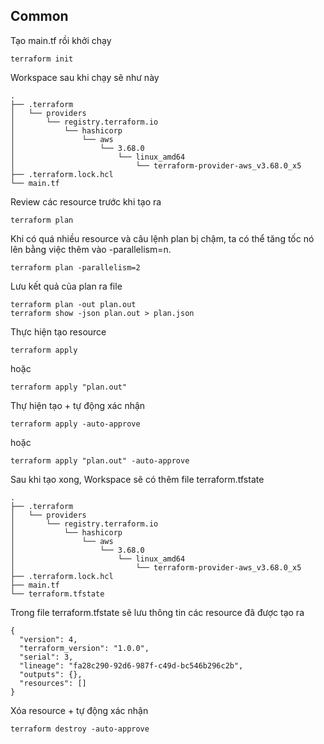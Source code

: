 ## Common
Tạo main.tf rồi khởi chạy
```
terraform init
```

Workspace sau khi chạy sẽ như này
```
.
├── .terraform
│   └── providers
│       └── registry.terraform.io
│           └── hashicorp
│               └── aws
│                   └── 3.68.0
│                       └── linux_amd64
│                           └── terraform-provider-aws_v3.68.0_x5
├── .terraform.lock.hcl
└── main.tf
```

Review các resource trước khi tạo ra
```
terraform plan
```

Khi có quá nhiều resource và câu lệnh plan bị chậm, ta có thể tăng tốc nó lên bằng việc thêm vào -parallelism=n. 
```
terraform plan -parallelism=2
```

Lưu kết quả của plan ra file
```
terraform plan -out plan.out
terraform show -json plan.out > plan.json
```

Thực hiện tạo resource
```
terraform apply
```
hoặc
```
terraform apply "plan.out"
```

Thự hiện tạo + tự động xác nhận
```
terraform apply -auto-approve
```
hoặc
```
terraform apply "plan.out" -auto-approve
```

Sau khi tạo xong, Workspace sẽ có thêm file terraform.tfstate
```
.
├── .terraform
│   └── providers
│       └── registry.terraform.io
│           └── hashicorp
│               └── aws
│                   └── 3.68.0
│                       └── linux_amd64
│                           └── terraform-provider-aws_v3.68.0_x5
├── .terraform.lock.hcl
├── main.tf
└── terraform.tfstate
```

Trong file terraform.tfstate sẽ lưu thông tin các resource đã được tạo ra
```
{
  "version": 4,
  "terraform_version": "1.0.0",
  "serial": 3,
  "lineage": "fa28c290-92d6-987f-c49d-bc546b296c2b",
  "outputs": {},
  "resources": []
}
```

Xóa resource + tự động xác nhận
```
terraform destroy -auto-approve
```
